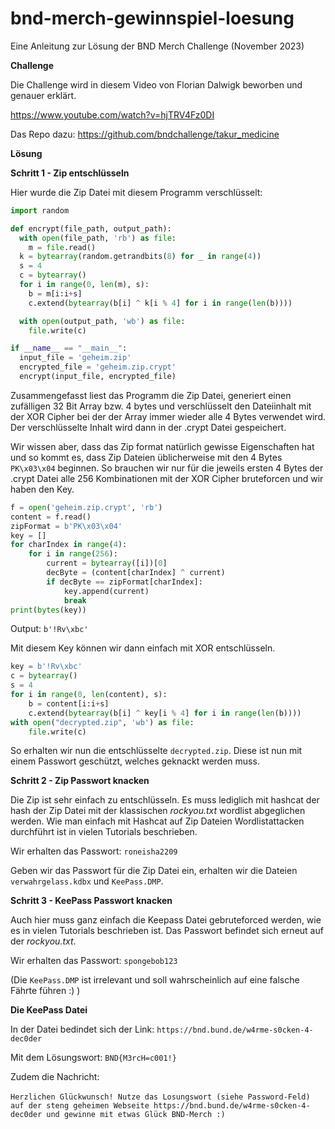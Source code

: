 # bnd-merch-gewinnspiel-loesung
Eine Anleitung zur Lösung der BND Merch Challenge (November 2023)

**Challenge**

Die Challenge wird in diesem Video von Florian Dalwigk beworben und genauer erklärt.

https://www.youtube.com/watch?v=hjTRV4Fz0DI

Das Repo dazu: https://github.com/bndchallenge/takur_medicine

**Lösung**

**Schritt 1 - Zip entschlüsseln**

Hier wurde die Zip Datei mit diesem Programm verschlüsselt:
```python
import random

def encrypt(file_path, output_path):
  with open(file_path, 'rb') as file:
    m = file.read()
  k = bytearray(random.getrandbits(8) for _ in range(4))
  s = 4
  c = bytearray()
  for i in range(0, len(m), s):
    b = m[i:i+s]
    c.extend(bytearray(b[i] ^ k[i % 4] for i in range(len(b))))

  with open(output_path, 'wb') as file:
    file.write(c)

if __name__ == "__main__":
  input_file = 'geheim.zip'
  encrypted_file = 'geheim.zip.crypt'
  encrypt(input_file, encrypted_file)
```

Zusammengefasst liest das Programm die Zip Datei, generiert einen zufälligen 32 Bit Array bzw. 4 bytes und verschlüsselt den Dateiinhalt mit der XOR Cipher bei der der Array immer wieder alle 4 Bytes verwendet wird. Der verschlüsselte Inhalt wird dann in der .crypt Datei gespeichert.

Wir wissen aber, dass das Zip format natürlich gewisse Eigenschaften hat und so kommt es, dass Zip Dateien üblicherweise mit den 4 Bytes `PK\x03\x04` beginnen. So brauchen wir nur für die jeweils ersten 4 Bytes der .crypt Datei alle 256 Kombinationen mit der XOR Cipher bruteforcen und wir haben den Key.

```python
f = open('geheim.zip.crypt', 'rb')
content = f.read()
zipFormat = b'PK\x03\x04'
key = []
for charIndex in range(4):
    for i in range(256):
        current = bytearray([i])[0]
        decByte = (content[charIndex] ^ current)
        if decByte == zipFormat[charIndex]:
            key.append(current)
            break
print(bytes(key))
```
Output: `b'!Rv\xbc'`

Mit diesem Key können wir dann einfach mit XOR entschlüsseln.
```python
key = b'!Rv\xbc'
c = bytearray()
s = 4
for i in range(0, len(content), s):
    b = content[i:i+s]
    c.extend(bytearray(b[i] ^ key[i % 4] for i in range(len(b))))
with open("decrypted.zip", 'wb') as file:
    file.write(c)
```
So erhalten wir nun die entschlüsselte `decrypted.zip`. Diese ist nun mit einem Passwort geschützt, welches geknackt werden muss.

**Schritt 2 - Zip Passwort knacken**

Die Zip ist sehr einfach zu entschlüsseln. Es muss lediglich mit hashcat der hash der Zip Datei mit der klassischen *rockyou.txt* wordlist abgeglichen werden. Wie man einfach mit Hashcat auf Zip Dateien Wordlistattacken durchführt ist in vielen Tutorials beschrieben.

Wir erhalten das Passwort:
`roneisha2209`

Geben wir das Passwort für die Zip Datei ein, erhalten wir die Dateien `verwahrgelass.kdbx` und `KeePass.DMP`.


**Schritt 3 - KeePass Passwort knacken**

Auch hier muss ganz einfach die Keepass Datei gebruteforced werden, wie es in vielen Tutorials beschrieben ist. Das Passwort befindet sich erneut auf der *rockyou.txt*.

Wir erhalten das Passwort:
`spongebob123`

(Die `KeePass.DMP` ist irrelevant und soll wahrscheinlich auf eine falsche Fährte führen :) )

**Die KeePass Datei**

In der Datei bedindet sich der Link: `https://bnd.bund.de/w4rme-s0cken-4-dec0der`

Mit dem Lösungswort: `BND{M3rcH=c001!}`

Zudem die Nachricht:

﻿`Herzlichen Glückwunsch! Nutze das Losungswort (siehe Password-Feld) auf der steng geheimen Webseite https://bnd.bund.de/w4rme-s0cken-4-dec0der und gewinne mit etwas Glück BND-Merch :)`
